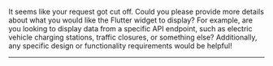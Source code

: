 It seems like your request got cut off. Could you please provide more details about what you would like the Flutter widget to display? For example, are you looking to display data from a specific API endpoint, such as electric vehicle charging stations, traffic closures, or something else? Additionally, any specific design or functionality requirements would be helpful!

---

